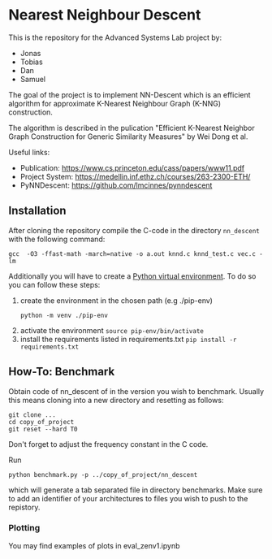 # Nearest Neighbour Descent

This is the repository for the Advanced Systems Lab project by:
- Jonas
- Tobias
- Dan
- Samuel

The goal of the project is to implement NN-Descent which is an efficient
algorithm for approximate K-Nearest Neighbour Graph (K-NNG) construction.

The algorithm is described in the pulication "Efficient K-Nearest Neighbor
Graph Construction for Generic Similarity Measures" by Wei Dong et al.

Useful links:
 - Publication: https://www.cs.princeton.edu/cass/papers/www11.pdf
 - Project System: https://medellin.inf.ethz.ch/courses/263-2300-ETH/
 - PyNNDescent: https://github.com/lmcinnes/pynndescent

## Installation

After cloning the repository compile the C-code in the directory `nn_descent` with the following command:

```
gcc  -O3 -ffast-math -march=native -o a.out knnd.c knnd_test.c vec.c -lm
```

Additionally you will have to create a [Python virtual environment](https://docs.python.org/3/tutorial/venv.html).
To do so you can follow these steps:

1. create the environment in the chosen path (e.g ./pip-env)
    ```
    python -m venv ./pip-env
    ```
2. activate the environment `source pip-env/bin/activate`
3. install the requirements listed in requirements.txt
    `pip install -r requirements.txt`

## How-To: Benchmark
Obtain code of nn_descent of in the version you wish to benchmark. Usually this means cloning into a new directory and resetting as follows:
```
git clone ... 
cd copy_of_project
git reset --hard T0
```
Don't forget to adjust the frequency constant in the C code.

Run 
```
python benchmark.py -p ../copy_of_project/nn_descent
```

which will generate a tab separated file in directory benchmarks. Make sure to add an identifier of your architectures to files you wish to push to the repistory.

### Plotting
You may find examples of plots in eval_zenv1.ipynb
